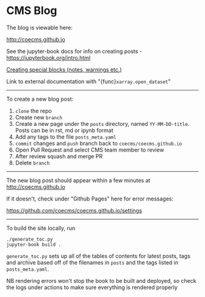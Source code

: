 CMS Blog
========

The blog is viewable here:

http://coecms.github.io

See the jupyter-book docs for info on creating posts - https://jupyterbook.org/intro.html


[Creating special blocks (notes, warnings etc.)](https://jupyterbook.org/content/content-blocks.html#notes-warnings-and-other-admonitions)

Link to external documentation with "{func}`xarray.open_dataset`"

---
To create a new blog post:

1. `clone` the repo
1. Create new `branch`
1. Create a new page under the `posts` directory, named `YY-MM-DD-title`. Posts can be in rst, md or ipynb format
1. Add any tags to the file `posts_meta.yaml`
1. `commit` changes and `push` branch back to `coecms/coecms.github.io`
1. Open Pull Request and select CMS team member to review
1. After review squash and merge PR
1. Delete `branch`

---
The new blog post should appear within a few minutes at http://coecms.github.io 

If it doesn't, check under "Github Pages" here for error messages:

https://github.com/coecms/coecms.github.io/settings

---

To build the site locally, run
```
./generate_toc.py
jupyter-book build .
```

`generate_toc.py` sets up all of the tables of contents for latest posts, tags and archive based off of the filenames in `posts` and the tags listed in `posts_meta.yaml`.

NB rendering errors won't stop the book to be built and deployed, so check the logs under actions to make sure everything is rendered properly
